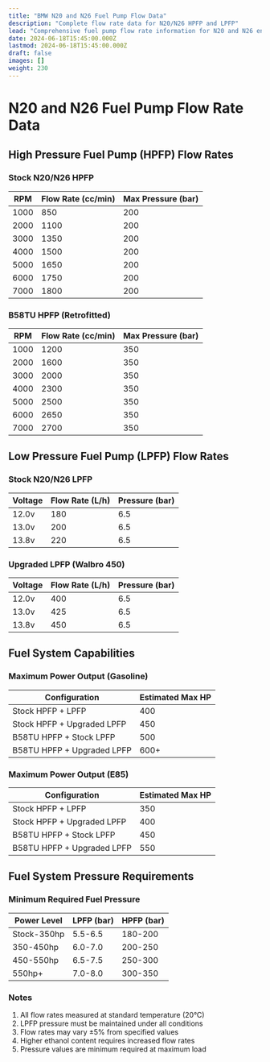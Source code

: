 ```yaml
---
title: "BMW N20 and N26 Fuel Pump Flow Data"
description: "Complete flow rate data for N20/N26 HPFP and LPFP"
lead: "Comprehensive fuel pump flow rate information for N20 and N26 engines"
date: 2024-06-18T15:45:00.000Z
lastmod: 2024-06-18T15:45:00.000Z
draft: false
images: []
weight: 230
---
```


# N20 and N26 Fuel Pump Flow Rate Data

## High Pressure Fuel Pump (HPFP) Flow Rates

### Stock N20/N26 HPFP
| RPM | Flow Rate (cc/min) | Max Pressure (bar) |
|-----|-------------------|-------------------|
| 1000 | 850 | 200 |
| 2000 | 1100 | 200 |
| 3000 | 1350 | 200 |
| 4000 | 1500 | 200 |
| 5000 | 1650 | 200 |
| 6000 | 1750 | 200 |
| 7000 | 1800 | 200 |

### B58TU HPFP (Retrofitted)
| RPM | Flow Rate (cc/min) | Max Pressure (bar) |
|-----|-------------------|-------------------|
| 1000 | 1200 | 350 |
| 2000 | 1600 | 350 |
| 3000 | 2000 | 350 |
| 4000 | 2300 | 350 |
| 5000 | 2500 | 350 |
| 6000 | 2650 | 350 |
| 7000 | 2700 | 350 |

## Low Pressure Fuel Pump (LPFP) Flow Rates

### Stock N20/N26 LPFP
| Voltage | Flow Rate (L/h) | Pressure (bar) |
|---------|----------------|----------------|
| 12.0v | 180 | 6.5 |
| 13.0v | 200 | 6.5 |
| 13.8v | 220 | 6.5 |

### Upgraded LPFP (Walbro 450)
| Voltage | Flow Rate (L/h) | Pressure (bar) |
|---------|----------------|----------------|
| 12.0v | 400 | 6.5 |
| 13.0v | 425 | 6.5 |
| 13.8v | 450 | 6.5 |

## Fuel System Capabilities

### Maximum Power Output (Gasoline)
| Configuration | Estimated Max HP |
|---------------|-----------------|
| Stock HPFP + LPFP | 400 |
| Stock HPFP + Upgraded LPFP | 450 |
| B58TU HPFP + Stock LPFP | 500 |
| B58TU HPFP + Upgraded LPFP | 600+ |

### Maximum Power Output (E85)
| Configuration | Estimated Max HP |
|---------------|-----------------|
| Stock HPFP + LPFP | 350 |
| Stock HPFP + Upgraded LPFP | 400 |
| B58TU HPFP + Stock LPFP | 450 |
| B58TU HPFP + Upgraded LPFP | 550 |

## Fuel System Pressure Requirements

### Minimum Required Fuel Pressure
| Power Level | LPFP (bar) | HPFP (bar) |
|-------------|------------|------------|
| Stock-350hp | 5.5-6.5 | 180-200 |
| 350-450hp | 6.0-7.0 | 200-250 |
| 450-550hp | 6.5-7.5 | 250-300 |
| 550hp+ | 7.0-8.0 | 300-350 |

### Notes
1. All flow rates measured at standard temperature (20°C)
2. LPFP pressure must be maintained under all conditions
3. Flow rates may vary ±5% from specified values
4. Higher ethanol content requires increased flow rates
5. Pressure values are minimum required at maximum load 